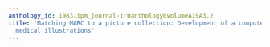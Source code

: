 ```yaml
---
anthology_id: 1983.ipm_journal-ir0anthology0volumeA19A3.2
title: 'Matching MARC to a picture collection: Development of a computer format for
  medical illustrations'
---
```

